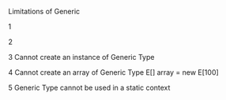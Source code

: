 Limitations of Generic

1  

2

3 Cannot create an instance of Generic Type


4 Cannot create an array of Generic Type 
E[] array = new E[100]

5 Generic Type cannot be used in a static context
